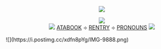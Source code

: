 <div align="center">

  ![](https://i.postimg.cc/PrPK9QSv/IMG-7494.png)

  
  ![](https://files.catbox.moe/syyhzf.png)
<br> ![](https://i.postimg.cc/7ZrKtpjN/12-D8-A71-A-30-CE-4-ED9-8807-D9-DCA9-D33-DFE.gif) [ATABOOK](https://rentry.co/kayyokos) ⟢ [RENTRY](https://rentry.co/kayyokos) ⟢ [PRONOUNS](https://en.pronouns.page/@kayyoko) ![](https://i.postimg.cc/wB60gDqy/7-FDB4184-90-A0-46-C6-8612-7498-E9-C35-A2-A.gif)

</div>
![](https://i.postimg.cc/xdfn8pYg/IMG-9888.png)
